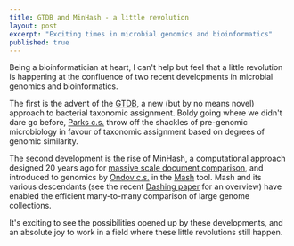 ```yaml
---
title: GTDB and MinHash - a little revolution
layout: post
excerpt: "Exciting times in microbial genomics and bioinformatics"
published: true
---
```


Being a bioinformatician at heart, I can't help but feel that a little
revolution is happening at the confluence of two recent developments in
microbial genomics and bioinformatics.

The first is the advent of the [GTDB](https://gtdb.ecogenomic.org/), a
new (but by no means novel) approach to bacterial taxonomic assignment.
Boldy going where we didn't dare go before, 
[Parks c.s.](https://dx.doi.org/10.1038/nbt.4229) throw off the shackles of
pre-genomic microbiology in favour of taxonomic assignment based on degrees
of genomic similarity.

The second development is the rise of MinHash, a computational approach
designed 20 years ago for [massive scale document comparison](https://dx.doi.org/10.1109/SEQUEN.1997.666900),
and introduced to genomics by [Ondov c.s.](https://dx.doi.org/10.1101/029827)
in the [Mash](https://github.com/marbl/Mash) tool.  Mash and its various
descendants (see the recent [Dashing paper](https://doi.org/10.1186/s13059-019-1875-0)
for an overview) have enabled the efficient many-to-many comparison of large
genome collections.

It's exciting to see the possibilities opened up by these developments, and
an absolute joy to work in a field where these little revolutions still happen.

